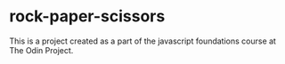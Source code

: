 # rock-paper-scissors
This is a project created as a part of the javascript foundations course at The Odin Project.